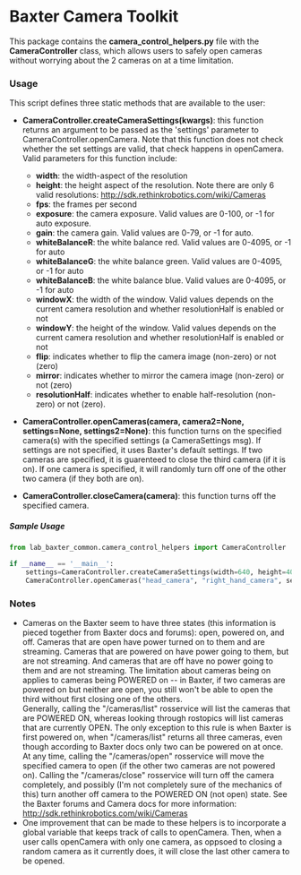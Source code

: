 # Baxter Camera Toolkit

This package contains the **camera_control_helpers.py** file with the **CameraController** class, which allows users to safely open cameras without worrying about the 2 cameras on at a time limitation.

### Usage
This script defines three static methods that are available to the user:
- **CameraController.createCameraSettings(kwargs)**: this function returns an argument to be passed as the 'settings' parameter to CameraController.openCamera. Note that this function does not check whether the set settings are valid, that check happens in openCamera. Valid parameters for this function include:
    - **width**: the width-aspect of the resolution
    - **height**: the height aspect of the resolution.  Note there are only 6 valid resolutions: http://sdk.rethinkrobotics.com/wiki/Cameras
    - **fps**: the frames per second
    - **exposure**: the camera exposure.  Valid values are 0-100, or -1 for auto exposure.
    - **gain**: the camera gain.  Valid values are 0-79, or -1 for auto.
    - **whiteBalanceR**: the white balance red.  Valid values are 0-4095, or -1 for auto
    - **whiteBalanceG**: the white balance green.  Valid values are 0-4095, or -1 for auto
    - **whiteBalanceB**: the white balance blue.  Valid values are 0-4095, or -1 for auto
    - **windowX**: the width of the window.  Valid values depends on the current camera resolution and whether resolutionHalf is enabled or not
    - **windowY**: the height of the window.  Valid values depends on the current camera resolution and whether resolutionHalf is enabled or not
    - **flip**: indicates whether to flip the camera image (non-zero) or not (zero)
    - **mirror**: indicates whether to mirror the camera image (non-zero) or not (zero)
    - **resolutionHalf**: indicates whether to enable half-resolution (non-zero) or not (zero).


- **CameraController.openCameras(camera, camera2=None, settings=None, settings2=None)**: this function turns on the specified camera(s) with the specified settings (a CameraSettings msg).  If settings are not specified, it uses Baxter's default settings.  If two cameras are specified, it is guarenteed to close the third camera (if it is on).  If one camera is specified, it will randomly turn off one of the other two camera (if they both are on).


- **CameraController.closeCamera(camera)**: this function turns off the specified camera.


##### Sample Usage

```python
from lab_baxter_common.camera_control_helpers import CameraController

if __name__ == '__main__':
    settings=CameraController.createCameraSettings(width=640, height=400, exposure=-1)
    CameraController.openCameras("head_camera", "right_hand_camera", settings=settings)
```

### Notes
- Cameras on the Baxter seem to have three states (this information is pieced together from Baxter docs and forums): open, powered on, and off.  Cameras that are open have power turned on to them and are streaming.  Cameras that are powered on have power going to them, but are not streaming.  And cameras that are off have no power going to them and are not streaming.  The limitation about cameras being on applies to cameras being POWERED on -- in Baxter, if two cameras are powered on but neither are open, you still won't be able to open the third without first closing one of the others.  
Generally, calling the "/cameras/list" rosservice will list the cameras that are POWERED ON, whereas looking through rostopics will list cameras that are currently OPEN.  The only exception to this rule is when Baxter is first powered on, when "/cameras/list" returns all three cameras, even though according to Baxter docs only two can be powered on at once.  At any time, calling the "/cameras/open" rosservice will move the specified camera to open (if the other two cameras are not powered on).  Calling the "/cameras/close" rosservice will turn off the camera completely, and possibly (I'm not completely sure of the mechanics of this) turn another off camera to the POWERED ON (not open) state.  See the Baxter forums and Camera docs for more information: http://sdk.rethinkrobotics.com/wiki/Cameras
- One improvement that can be made to these helpers is to incorporate a global variable that keeps track of calls to openCamera.  Then, when a user calls openCamera with only one camera, as oppsoed to closing a random camera as it currently does, it will close the last other camera to be opened.
